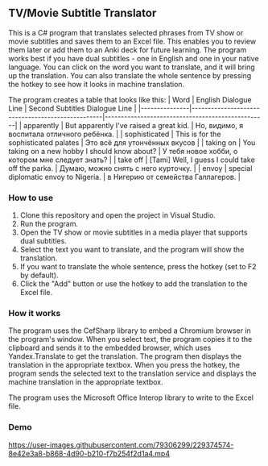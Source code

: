 ## TV/Movie Subtitle Translator
This is a C# program that translates selected phrases from TV show or movie subtitles and saves them to an Excel file. This enables you to review them later or add them to an Anki deck for future learning. The program works best if you have dual subtitles - one in English and one in your native language. You can click on the word you want to translate, and it will bring up the translation. You can also translate the whole sentence by pressing the hotkey to see how it looks in machine translation.

The program creates a table that looks like this:
| Word          | English Dialogue Line                            | Second Subtitles Dialogue Line                   |
|---------------|--------------------------------------------------|--------------------------------------------------|
| apparently    | But apparently I've raised a great kid.          | Но, видимо, я воспитала отличного ребёнка.       |
| sophisticated | This is for the sophisticated palates            | Это всё для утончённых вкусов                    |
| taking on     | You taking on a new hobby I should know about?   | У тебя новое хобби, о котором мне следует знать? |
| take off      | [Tami] Well, I guess I could take off the parka. | Думаю, можно снять с него курточку.              |
| envoy         | special diplomatic envoy to Nigeria.             | в Нигерию от семейства Галлагеров.               |

### How to use
1. Clone this repository and open the project in Visual Studio.
2. Run the program.
3. Open the TV show or movie subtitles in a media player that supports dual subtitles.
4. Select the text you want to translate, and the program will show the translation.
5. If you want to translate the whole sentence, press the hotkey (set to F2 by default).
6. Click the "Add" button or use the hotkey to add the translation to the Excel file.

### How it works
The program uses the CefSharp library to embed a Chromium browser in the program's window. When you select text, the program copies it to the clipboard and sends it to the embedded browser, which uses Yandex.Translate to get the translation. The program then displays the translation in the appropriate textbox. When you press the hotkey, the program sends the selected text to the translation service and displays the machine translation in the appropriate textbox.

The program uses the Microsoft Office Interop library to write to the Excel file.

### Demo


https://user-images.githubusercontent.com/79306299/229374574-8e42e3a8-b868-4d90-b210-f7b254f2d1a4.mp4


